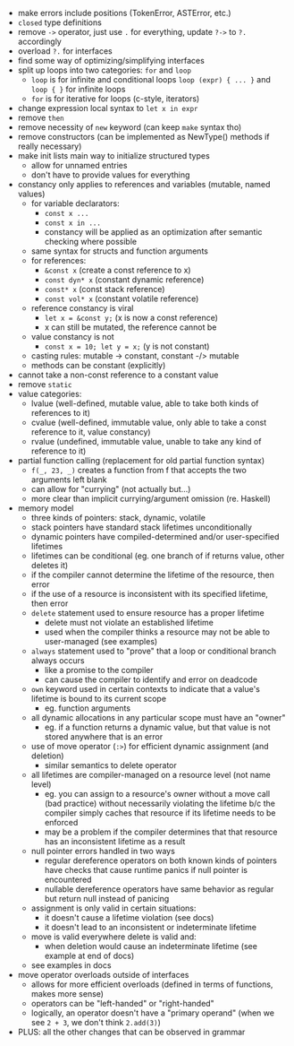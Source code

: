 - make errors include positions (TokenError, ASTError, etc.)
- `closed` type definitions
- remove `->` operator, just use `.` for everything, update `?->` to `?.` accordingly
- overload `?.` for interfaces
- find some way of optimizing/simplifying interfaces
- split up loops into two categories: `for` and `loop` 
  * `loop` is for infinite and conditional loops `loop (expr) { ... }`
    and `loop { }` for infinite loops
  * `for` is for iterative for loops (c-style, iterators)
- change expression local syntax to `let x in expr`
- remove `then`
- remove necessity of `new` keyword (can keep `make` syntax tho)
- remove constructors (can be implemented as NewType() methods if really necessary)
- make init lists main way to initialize structured types
  * allow for unnamed entries
  * don't have to provide values for everything
- constancy only applies to references and variables (mutable, named values)
  * for variable declarators:
    - `const x ...`
    - `const x in ...`
    - constancy will be applied as an optimization after semantic checking
      where possible
  * same syntax for structs and function arguments
  * for references:
    - `&const x` (create a const reference to x)
    - `const dyn* x` (constant dynamic reference)
    - `const* x` (const stack reference)
    - `const vol* x` (constant volatile reference)
  * reference constancy is viral
    - `let x = &const y;` (x is now a const reference)
    - x can still be mutated, the reference cannot be
  * value constancy is not
    - `const x = 10; let y = x;` (y is not constant)
  * casting rules: mutable -> constant, constant -/> mutable
  * methods can be constant (explicitly)
- cannot take a non-const reference to a constant value
- remove `static`
- value categories:
  * lvalue (well-defined, mutable value, able to take both kinds of references to it)
  * cvalue (well-defined, immutable value, only able to take a const reference to it, value constancy)
  * rvalue (undefined, immutable value, unable to take any kind of reference to it)
- partial function calling (replacement for old partial function syntax)
  * `f(_, 23, _)` creates a function from f that accepts the two arguments left blank
  * can allow for "currying" (not actually but...)
  * more clear than implicit currying/argument omission (re. Haskell)
- memory model
  * three kinds of pointers: stack, dynamic, volatile
  * stack pointers have standard stack lifetimes unconditionally
  * dynamic pointers have compiled-determined and/or user-specified lifetimes
  * lifetimes can be conditional (eg. one branch of if returns value, other deletes it)
  * if the compiler cannot determine the lifetime of the resource, then error
  * if the use of a resource is inconsistent with its specified lifetime, then error
  * `delete` statement used to ensure resource has a proper lifetime
    - delete must not violate an established lifetime
    - used when the compiler thinks a resource may not be able to user-managed (see examples)
  * `always` statement used to "prove" that a loop or conditional branch always occurs
    - like a promise to the compiler
    - can cause the compiler to identify and error on deadcode
  * `own` keyword used in certain contexts to indicate that a value's lifetime is bound to its current scope
    - eg. function arguments
  * all dynamic allocations in any particular scope must have an "owner"
    - eg. if a function returns a dynamic value, but that value is not stored anywhere that is an error
  * use of move operator (`:>`) for efficient dynamic assignment (and deletion)
    - similar semantics to delete operator
  * all lifetimes are compiler-managed on a resource level (not name level)
    - eg. you can assign to a resource's owner without a move call (bad practice) without necessarily violating
    the lifetime b/c the compiler simply caches that resource if its lifetime needs to be enforced
    - may be a problem if the compiler determines that that resource has an inconsistent lifetime as a result
  * null pointer errors handled in two ways
    - regular dereference operators on both known kinds of pointers have checks that cause runtime panics
    if null pointer is encountered
    - nullable dereference operators have same behavior as regular but return null instead of panicing
  * assignment is only valid in certain situations:
    - it doesn't cause a lifetime violation (see docs)
    - it doesn't lead to an inconsistent or indeterminate lifetime
  * move is valid everywhere delete is valid and:
    - when deletion would cause an indeterminate lifetime (see example at end of docs)
  * see examples in docs
- move operator overloads outside of interfaces
  * allows for more efficient overloads (defined in terms of functions, makes more sense)
  * operators can be "left-handed" or "right-handed"
  * logically, an operator doesn't have a "primary operand" (when we see `2 + 3`, we don't think `2.add(3)`)
- PLUS: all the other changes that can be observed in grammar

